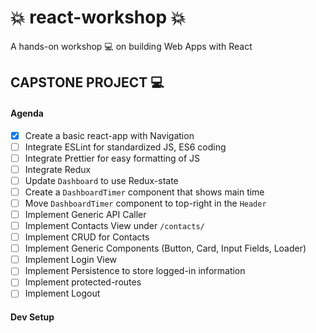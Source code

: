 :boom: react-workshop :boom:
===
A hands-on workshop :computer: on building Web Apps with React

## CAPSTONE PROJECT :computer:

#### Agenda

* [x] Create a basic react-app with Navigation
* [ ] Integrate ESLint for standardized JS, ES6 coding
* [ ] Integrate Prettier for easy formatting of JS
* [ ] Integrate Redux
* [ ] Update `Dashboard` to use Redux-state
* [ ] Create a `DashboardTimer` component that shows main time
* [ ] Move `DashboardTimer` component to top-right in the `Header`
* [ ] Implement Generic API Caller
* [ ] Implement Contacts View under `/contacts/`
* [ ] Implement CRUD for Contacts
* [ ] Implement Generic Components (Button, Card, Input Fields, Loader)
* [ ] Implement Login View 
* [ ] Implement Persistence to store logged-in information
* [ ] Implement protected-routes
* [ ] Implement Logout

#### Dev Setup

